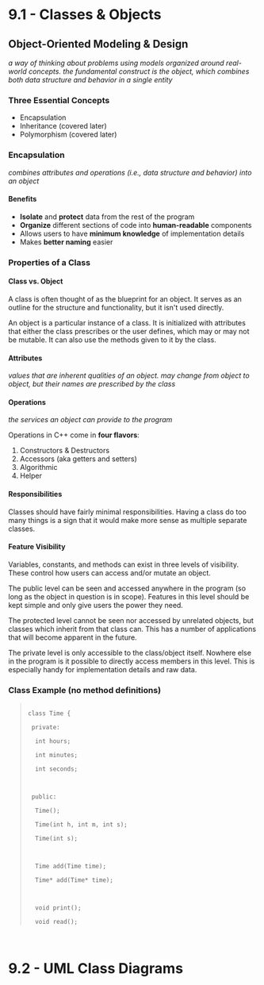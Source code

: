 # 9.1 - Classes & Objects

## Object-Oriented Modeling & Design

*a way of thinking about problems using models organized around real-world concepts. the fundamental construct is the object, which combines both data structure and behavior in a single entity*

### Three Essential Concepts

- Encapsulation
- Inheritance (covered later)
- Polymorphism (covered later)

### Encapsulation

*combines attributes and operations (i.e., data structure and behavior) into an object*

#### Benefits

- **Isolate** and **protect** data from the rest of the program
- **Organize** different sections of code into **human-readable** components
- Allows users to have **minimum knowledge** of implementation details
- Makes **better naming** easier

### Properties of a Class

#### Class vs. Object

A class is often thought of as the blueprint for an object. It serves as an outline for the structure and functionality, but it isn't used directly.

An object is a particular instance of a class. It is initialized with attributes that either the class prescribes or the user defines, which may or may not be mutable. It can also use the methods given to it by the class.

#### Attributes

*values that are inherent qualities of an object. may change from object to object, but their names are prescribed by the class*

#### Operations

*the services an object can provide to the program*

Operations in C++ come in **four flavors**:

1. Constructors & Destructors
2. Accessors (aka getters and setters)
3. Algorithmic
4. Helper

#### Responsibilities

Classes should have fairly minimal responsibilities. Having a class do too many things is a sign that it would make more sense as multiple separate classes.

#### Feature Visibility

Variables, constants, and methods can exist in three levels of visibility. These control how users can access and/or mutate an object.

The public level can be seen and accessed anywhere in the program (so long as the object in question is in scope). Features in this level should be kept simple and only give users the power they need.

The protected level cannot be seen nor accessed by unrelated objects, but classes which inherit from that class can. This has a number of applications that will become apparent in the future.

The private level is only accessible to the class/object itself. Nowhere else in the program is it possible to directly access members in this level. This is especially handy for implementation details and raw data.

### Class Example (no method definitions)

> <code>
> class Time {<br>
> &ensp;private:<br>
> &ensp;&ensp;int hours;<br>
> &ensp;&ensp;int minutes;<br>
> &ensp;&ensp;int seconds;<br>
> <br>
> &ensp;public:<br>
> &ensp;&ensp;Time();<br>
> &ensp;&ensp;Time(int h, int m, int s);<br>
> &ensp;&ensp;Time(int s);<br>
> <br>
> &ensp;&ensp;Time add(Time time);<br>
> &ensp;&ensp;Time* add(Time* time);<br>
> <br>
> &ensp;&ensp;void print();<br>
> &ensp;&ensp;void read();
> </code>

<br>

# 9.2 - UML Class Diagrams


